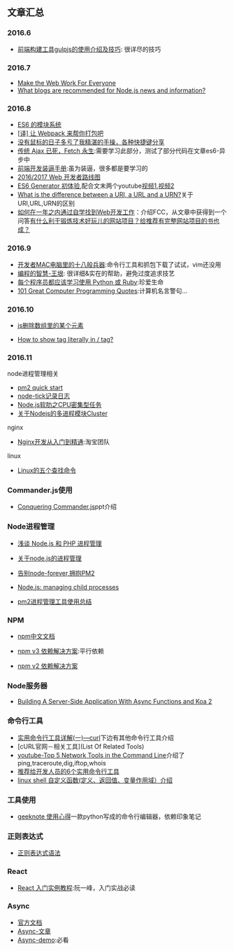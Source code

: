 ## 文章汇总

### 2016.6

* [前端构建工具gulpjs的使用介绍及技巧](http://www.cnblogs.com/2050/p/4198792.html): 很详尽的技巧

### 2016.7

* [Make the Web Work For Everyone](https://hacks.mozilla.org/2016/07/make-the-web-work-for-everyone/)
* [What blogs are recommended for Node.js news and information?](https://www.quora.com/What-blogs-are-recommended-for-Node-js-news-and-information)

### 2016.8

* [ES6 的模块系统](https://segmentfault.com/a/1190000003410285)
* [[译\] 让 Webpack 来帮你打包吧](http://blog.zhangjd.me/2016/06/19/webpack-your-bags/)
* [没有鼠标的日子多亏了我精湛的手操，各种快捷键分享](http://www.cnblogs.com/Wayou/p/shortcuts.html)
* [传统 Ajax 已死，Fetch 永生](https://segmentfault.com/a/1190000003810652):需要学习此部分，测试了部分代码在文章es6-异步中
* [前端开发装逼手册](http://www.css88.com/archives/6190#more-6190):虽为装逼，很多都是要学习的
* [2016/2017 Web 开发者路线图](https://zhuanlan.zhihu.com/p/22080792)
* [ES6 Generator 初体验](http://mp.weixin.qq.com/s?__biz=MzI5NTE0MzEwMg==&mid=2247483680&idx=1&sn=d4b6bd0b7bce1435030d44bb239409af&scene=23&srcid=0523kjGz2W8P5SEBx7FbfAPi#rd),配合文末两个youtube[视频1](https://youtu.be/obaSQBBWZLk?list=UUVTlvUkGslCV_h-nSAId8Sw),[视频2](https://www.youtube.com/watch?v=QO07THdLWQo)
* [What is the difference between a URI, a URL and a URN?](http://stackoverflow.com/questions/176264/what-is-the-difference-between-a-uri-a-url-and-a-urn)关于URI,URL,URN的区别
* [如何在一年之内通过自学找到Web开发工作](https://zhuanlan.zhihu.com/p/22213177)：介绍FCC，从文章中获得到一个问答[有什么利于锻炼技术好玩儿的网站项目？给推荐有完整网站项目的书也成？](https://www.zhihu.com/question/49725611)




### 2016.9

* [开发者MAC电脑里的十八般兵器](http://www.figotan.org/2016/07/12/dev-macpro-arms/?hmsr=toutiao.io&utm_medium=toutiao.io&utm_source=toutiao.io):命令行工具和抓包下载了试试，vim还没用
* [编程的智慧-王垠](http://www.yinwang.org/blog-cn/2015/11/21/programming-philosophy?hmsr=toutiao.io&utm_medium=toutiao.io&utm_source=toutiao.io): 很详细&实在的帮助，避免过度追求技艺
* [每个程序员都应该学习使用 Python 或 Ruby](https://linux.cn/article-4606-1.html):珍爱生命
* [101 Great Computer Programming Quotes](http://www.devtopics.com/101-great-computer-programming-quotes/):计算机名言警句...




### 2016.10

* [js删除数组里的某个元素](http://caibaojian.com/js-splice-element.html)

* [How to show  tag literally in / tag?](http://stackoverflow.com/questions/11386586/how-to-show-div-tag-literally-in-code-pre-tag)




### 2016.11

 node进程管理相关

* [pm2 quick start](http://pm2.keymetrics.io/docs/usage/quick-start/#installation)
* [node-tick记录日志](https://github.com/sidorares/node-tick)
* [Node.js软肋之CPU密集型任务](http://www.infoq.com/cn/articles/nodejs-weakness-cpu-intensive-tasks)
* [关于Nodejs的多进程模块Cluster](http://www.cnblogs.com/CodeGuy/archive/2013/05/24/3096601.html)


nginx

* [Nginx开发从入门到精通](http://tengine.taobao.org/book/):淘宝团队


linux

* [Linux的五个查找命令](http://www.ruanyifeng.com/blog/2009/10/5_ways_to_search_for_files_using_the_terminal.html)



### Commander.js使用

* [Conquering Commander.js](http://slides.com/timsanteford/conquering-commander-js#/)ppt介绍


### Node进程管理

* [浅谈 Node.js 和 PHP 进程管理](http://taobaofed.org/blog/2015/11/24/nodejs-php-process-manager/)

* [关于node.js的进程管理](http://www.alloyteam.com/2014/11/guan-yu-node-js-di-jin-cheng-guan-li/)

* [告别node-forever,拥抱PM2](https://se77en.cc/2013/06/27/goodbye-node-forever-hello-pm2-translation/)

* [Node.js: managing child processes](http://krasimirtsonev.com/blog/article/Nodejs-managing-child-processes-starting-stopping-exec-spawn)

* [pm2进程管理工具使用总结](http://www.07net01.com/2016/10/1681827.html)




### NPM

* [npm中文文档](http://coloration.cc/npmjs-documentation/)


* [npm v3 依赖解决方案](http://coloration.cc/npmjs-documentation/2016/03/29/npmV3.html):平行依赖
* [npm v2 依赖解决方案](http://coloration.cc/npmjs-documentation/2016/03/29/npmV2.html)





### Node服务器

* [Building A Server-Side Application With Async Functions and Koa 2](https://www.smashingmagazine.com/2016/08/getting-started-koa-2-async-functions/)





### 命令行工具

* [实用命令行工具详解(一)—curl](http://blogread.cn/it/article/7085?f=hot1&utm_source=tuicool&utm_medium=referral)下边有其他命令行工具介绍
* [cURL官网－相关工具](List Of Related Tools)
* [youtube-Top 5 Network Tools in the Command Line](https://www.youtube.com/watch?v=kUEIRcvOiuo)介绍了ping,traceroute,dig,iftop,whois
* [推荐给开发人员的6个实用命令行工具](http://blog.jobbole.com/30251/)
* [linux shell 自定义函数(定义、返回值、变量作用域）介绍](http://www.cnblogs.com/chengmo/archive/2010/10/17/1853356.html)





### 工具使用

* [geeknote 使用心得](https://www.zybuluo.com/youjustdoit/note/52143)一款python写成的命令行编辑器，依赖印象笔记




### 正则表达式

* [正则表达式语法](https://msdn.microsoft.com/zh-cn/library/ae5bf541(v=vs.100).aspx)



### React

* [React 入门实例教程](http://www.ruanyifeng.com/blog/2015/03/react.html):阮一峰，入门实战必读




### Async

* [官方文档](http://caolan.github.io/async/)
* [Async-文章](http://blog.fens.me/nodejs-async/)
* [Async-demo](https://github.com/bsspirit/async_demo):必看